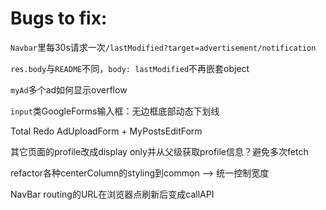# Bugs to fix:

`Navbar`里每30s请求一次`/lastModified?target=advertisement/notification`

`res.body`与`README`不同，`body: lastModified`不再嵌套object

`myAd`多个ad如何显示overflow

`input`类GoogleForms输入框：无边框底部动态下划线

Total Redo AdUploadForm + MyPostsEditForm

其它页面的profile改成display only并从父级获取profile信息？避免多次fetch

refactor各种centerColumn的styling到common --> 统一控制宽度

NavBar routing的URL在浏览器点刷新后变成callAPI





